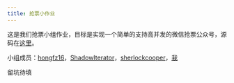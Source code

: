 ```yaml
---
title: 抢票小作业
---
```


这是我们抢票小组作业，目标是实现一个简单的支持高并发的微信抢票公众号，源码在[这里](https://github.com/hongfz16/WeChatTicket)。

小组成员：[hongfz16](https://github.com/hongfz16)，[ShadowIterator](https://github.com/ShadowIterator)，[sherlockcooper](https://github.com/sherlockcooper)，[我](https://github.com/ycdfwzy)

留坑待填

